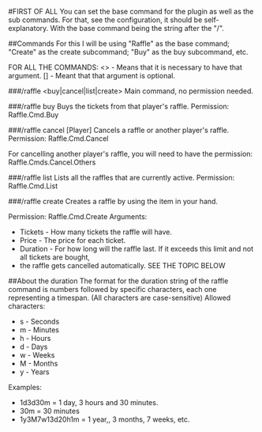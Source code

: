 #FIRST OF ALL
You can set the base command for the plugin as well as the sub commands. For that, see the configuration, it should
be self-explanatory. With the base command being the string after the "/".


##Commands
For this I will be using "Raffle" as the base command; "Create" as the create subcommand; "Buy" as the buy subcommand,
etc.

FOR ALL THE COMMANDS:
<> - Means that it is necessary to have that argument.
[] - Meant that that argument is optional.
	
###/raffle <buy|cancel|list|create> 
Main command, no permission needed.

###/raffle buy <Player> <Amount>
Buys the tickets from that player's raffle.
Permission: Raffle.Cmd.Buy
	
###/raffle cancel [Player]
Cancels a raffle or another player's raffle.
Permission: Raffle.Cmd.Cancel
	
For cancelling another player's raffle, you will need to have the permission: Raffle.Cmds.Cancel.Others
	
###/raffle list
Lists all the raffles that are currently active.
Permission: Raffle.Cmd.List
	
###/raffle create <Tickets> <Price> <Duration>
Creates a raffle by using the item in your hand.

Permission: Raffle.Cmd.Create
Arguments:
* Tickets - How many tickets the raffle will have.
* Price - The price for each ticket.
* Duration - For how long will the raffle last. If it exceeds this limit and not all tickets are bought,
* the raffle gets cancelled automatically. SEE THE TOPIC BELOW
	
##About the duration
The format for the duration string of the raffle command is numbers followed by specific characters, each one representing
a timespan. (All characters are case-sensitive)
Allowed characters:
* s - Seconds
* m - Minutes
* h - Hours
* d - Days
* w - Weeks
* M - Months
* y - Years

Examples:
* 1d3d30m = 1 day, 3 hours and 30 minutes.
* 30m = 30 minutes
* 1y3M7w13d20h1m = 1 year,, 3 months, 7 weeks, etc.
		
		
	
	